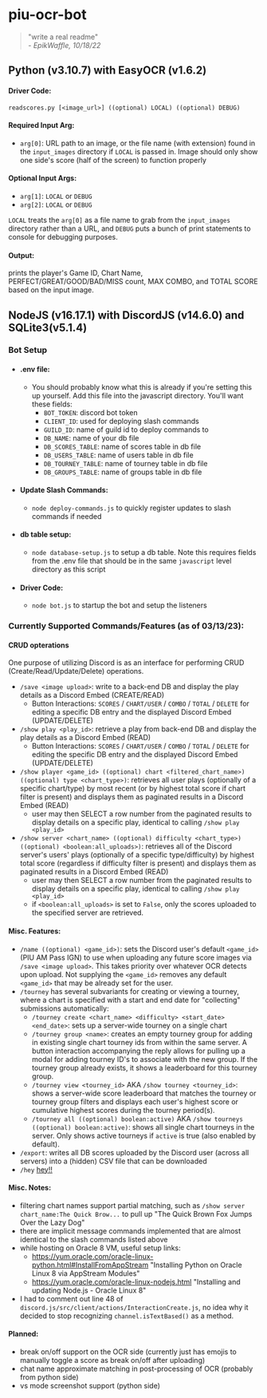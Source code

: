 # piu-ocr-bot 

> "write a real readme"<br> 
> \- *EpikWaffle, 10/18/22*

## Python (v3.10.7) with EasyOCR (v1.6.2)
#### Driver Code:
`readscores.py [<image_url>] ((optional) LOCAL) ((optional) DEBUG)`

#### Required Input Arg:
- `arg[0]`: URL path to an image, or the file name (with extension) found in the `input_images` directory if `LOCAL` is passed in. Image should only show one side's score (half of the screen) to function properly

#### Optional Input Args:
- `arg[1]`: `LOCAL` or `DEBUG`
- `arg[2]`: `LOCAL` or `DEBUG`

`LOCAL` treats the `arg[0]` as a file name to grab from the `input_images` directory rather than a URL, and `DEBUG` puts a bunch of print statements to console for debugging purposes.

#### Output:
prints the player's Game ID, Chart Name, PERFECT/GREAT/GOOD/BAD/MISS count, MAX COMBO, and TOTAL SCORE based on the input image.

## NodeJS (v16.17.1) with DiscordJS (v14.6.0) and SQLite3(v5.1.4)
### Bot Setup

- #### .env file:
    - You should probably know what this is already if you're setting this up yourself. Add this file into the javascript directory. You'll want these fields:
        - `BOT_TOKEN`: discord bot token
        - `CLIENT_ID`: used for deploying slash commands
        - `GUILD_ID`: name of guild id to deploy commands to
        - `DB_NAME`: name of your db file
        - `DB_SCORES_TABLE`: name of scores table in db file
        - `DB_USERS_TABLE`: name of users table in db file
        - `DB_TOURNEY_TABLE`: name of tourney table in db file
        - `DB_GROUPS_TABLE`: name of groups table in db file

- #### Update Slash Commands:
    - `node deploy-commands.js` to quickly register updates to slash commands if needed

- #### db table setup:
    - `node database-setup.js` to setup a db table. Note this requires fields from the .env file that should be in the same `javascript` level directory as this script

- #### Driver Code:
    - `node bot.js` to startup the bot and setup the listeners

### Currently Supported Commands/Features (as of 03/13/23):

#### CRUD opterations
One purpose of utilizing Discord is as an interface for performing CRUD (Create/Read/Update/Delete) operations.
- `/save <image upload>`: write to a back-end DB and display the play details as a Discord Embed (CREATE/READ)
    - Button Interactions: `SCORES` / `CHART/USER` / `COMBO` / `TOTAL` / `DELETE` for editing a specific DB entry and the displayed Discord Embed (UPDATE/DELETE)
- `/show play <play_id>`: retrieve a play from back-end DB and display the play details as a Discord Embed (READ)
    - Button Interactions: `SCORES` / `CHART/USER` / `COMBO` / `TOTAL` / `DELETE` for editing the specific DB entry and the displayed Discord Embed (UPDATE/DELETE)
- `/show player <game_id> ((optional) chart <filtered_chart_name>) ((optional) type <chart_type>)`: retrieves all user plays (optionally of a specific chart/type) by most recent (or by highest total score if chart filter is present) and displays them as paginated results in a Discord Embed (READ)
    - user may then SELECT a row number from the paginated results to display details on a specific play, identical to calling `/show play <play_id>`
- `/show server <chart_name> ((optional) difficulty <chart_type>) ((optional) <boolean:all_uploads>)`: retrieves all of the Discord server's users' plays (optionally of a specific type/difficulty) by highest total score (regardless if difficulty filter is present) and displays them as paginated results in a Discord Embed (READ)
    - user may then SELECT a row number from the paginated results to display details on a specific play, identical to calling `/show play <play_id>`
    - if `<boolean:all_uploads>` is set to `False`, only the scores uploaded to the specified server are retrieved.

#### Misc. Features:
- `/name ((optional) <game_id>)`: sets the Discord user's default `<game_id>` (PIU AM Pass IGN) to use when uploading any future score images via `/save <image upload>`. This takes priority over whatever OCR detects upon upload. Not supplying the `<game_id>` removes any default `<game_id>` that may be already set for the user.
- `/tourney` has several subvariants for creating or viewing a tourney, where a chart is specified with a start and end date for "collecting" submissions automatically: 
    - `/tourney create <chart_name> <difficulty> <start_date> <end_date>`: sets up a server-wide tourney on a single chart
    - `/tourney group <name>`: creates an empty tourney group for adding in existing single chart tourney ids from within the same server. A button interaction accompanying the reply allows for pulling up a modal for adding tourney ID's to associate with the new group. If the tourney group already exists, it shows a leaderboard for this tourney group.
    - `/tourney view <tourney_id>` AKA `/show tourney <tourney_id>`: shows a server-wide score leaderboard that matches the tourney or tourney group filters and displays each user's highest score or cumulative highest scores during the tourney period(s).
    - `/tourney all ((optional) boolean:active)` AKA `/show tourneys ((optional) boolean:active)`: shows all single chart tourneys in the server. Only shows active tourneys if `active` is true (also enabled by default).
- `/export`: writes all DB scores uploaded by the Discord user (across all servers) into a (hidden) CSV file that can be downloaded
- `/hey` [hey!!](https://i.ytimg.com/vi/YknOygHNv1U/maxresdefault.jpg)

#### Misc. Notes:
- filtering chart names support partial matching, such as `/show server chart_name:The Quick Brow...` to pull up "The Quick Brown Fox Jumps Over the Lazy Dog"
- there are implicit message commands implemented that are almost identical to the slash commands listed above
- while hosting on Oracle 8 VM, useful setup links:
    - https://yum.oracle.com/oracle-linux-python.html#InstallFromAppStream "Installing Python on Oracle Linux 8 via AppStream Modules"
    - https://yum.oracle.com/oracle-linux-nodejs.html "Installing and updating Node.js - Oracle Linux 8"
- I had to comment out line 48 of `discord.js/src/client/actions/InteractionCreate.js`, no idea why it decided to stop recognizing `channel.isTextBased()` as a method.

#### Planned:
- break on/off support on the OCR side (currently just has emojis to manually toggle a score as break on/off after uploading)
- chat name approximate matching in post-processing of OCR (probably from python side)
- vs mode screenshot support (python side)
